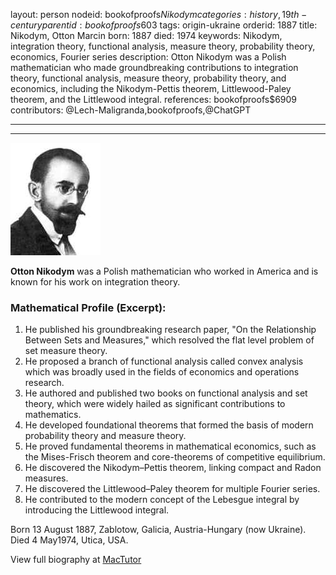 layout: person
nodeid: bookofproofs$Nikodym
categories: history,19th-century
parentid: bookofproofs$603
tags: origin-ukraine
orderid: 1887
title: Nikodym, Otton Marcin
born: 1887
died: 1974
keywords: Nikodym, integration theory, functional analysis, measure theory, probability theory, economics, Fourier series
description: Otton Nikodym was a Polish mathematician who made groundbreaking contributions to integration theory, functional analysis, measure theory, probability theory, and economics, including the Nikodym-Pettis theorem, Littlewood-Paley theorem, and the Littlewood integral.
references: bookofproofs$6909
contributors: @Lech-Maligranda,bookofproofs,@ChatGPT

---



---

![Nikodym.jpg](https://github.com/bookofproofs/bookofproofs.github.io/blob/main/_sources/_assets/images/portraits/Nikodym.jpg?raw=true)

**Otton Nikodym** was a Polish mathematician who worked in America and is known for his work on integration theory.

### Mathematical Profile (Excerpt):
1. He published his groundbreaking research paper, "On the Relationship Between Sets and Measures," which resolved the flat level problem of set measure theory.
2. He proposed a branch of functional analysis called convex analysis which was broadly used in the fields of economics and operations research.
3. He authored and published two books on functional analysis and set theory, which were widely hailed as significant contributions to mathematics.
4. He developed foundational theorems that formed the basis of modern probability theory and measure theory.
5. He proved fundamental theorems in mathematical economics, such as the Mises-Frisch theorem and core-theorems of competitive equilibrium.
6. He discovered the Nikodym–Pettis theorem, linking compact and Radon measures.
7. He discovered the Littlewood–Paley theorem for multiple Fourier series. 
8. He contributed to the modern concept of the Lebesgue integral by introducing the Littlewood integral.

Born 13 August 1887, Zablotow, Galicia, Austria-Hungary (now Ukraine). Died 4 May1974, Utica, USA.

View full biography at [MacTutor](https://mathshistory.st-andrews.ac.uk/Biographies/Nikodym/)
